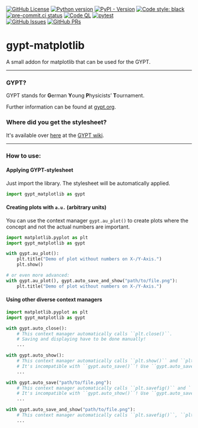 [![GitHub License](https://img.shields.io/github/license/AlbertUnruh/gypt-matplotlib)](https://github.com/AlbertUnruh/gypt-matplotlib/blob/develop/LICENSE)
[![Python version](https://img.shields.io/badge/dynamic/toml?url=https%3A%2F%2Fraw.githubusercontent.com%2FAlbertUnruh%2Fgypt-matplotlib%2Frefs%2Fheads%2Fdevelop%2Fpyproject.toml&query=%24.project.requires-python&label=Python)](https://python.org)
[![PyPI - Version](https://img.shields.io/pypi/v/gypt_matplotlib?label=PyPi)](https://pypi.org/project/gypt_matplotlib/)
[![Code style: black](https://img.shields.io/badge/code%20style-black-000000.svg)](https://github.com/psf/black)
</br>
[![pre-commit.ci status](https://results.pre-commit.ci/badge/github/AlbertUnruh/gypt-matplotlib/develop.svg)](https://results.pre-commit.ci/latest/github/AlbertUnruh/gypt-matplotlib/develop)
[![Code QL](https://img.shields.io/github/actions/workflow/status/AlbertUnruh/gypt-matplotlib/.github%2Fworkflows%2Fcodeql.yml?branch=develop&logo=github&label=CodeQL)](https://github.com/AlbertUnruh/gypt-matplotlib/actions/workflows/codeql.yml)
[![pytest](https://img.shields.io/github/actions/workflow/status/AlbertUnruh/gypt-matplotlib/.github%2Fworkflows%2Fpytest.yml?branch=develop&logo=github&label=pytest)](https://github.com/AlbertUnruh/gypt-matplotlib/actions/workflows/pytest.yml)
</br>
[![GitHub Issues](https://img.shields.io/github/issues-raw/AlbertUnruh/gypt-matplotlib)](https://github.com/AlbertUnruh/gypt-matplotlib/issues)
[![GitHub PRs](https://img.shields.io/github/issues-pr-raw/AlbertUnruh/gypt-matplotlib)](https://github.com/AlbertUnruh/gypt-matplotlib/pulls)


# gypt-matplotlib
A small addon for matplotlib that can be used for the GYPT.


---

### GYPT?
GYPT stands for **G**erman **Y**oung **P**hysicists’ **T**ournament.

Further information can be found at [gypt.org][].


### Where did you get the stylesheet?
It's available over [here][stylesheet] at the [GYPT wiki][wiki].


[gypt.org]: https://gypt.org
[wiki]: https://wiki.gypt.org
[stylesheet]: https://wiki.gypt.org/index.php/Python/stylesheet


---

### How to use:

#### Applying GYPT-stylesheet
Just import the library. The stylesheet will be automatically applied.
```python
import gypt_matplotlib as gypt
```

#### Creating plots with ``a.u.`` (arbitrary units)
You can use the context manager ``gypt.au_plot()``
to create plots where the concept and not the actual numbers are important.
```python
import matplotlib.pyplot as plt
import gypt_matplotlib as gypt

with gypt.au_plot():
    plt.title("Demo of plot without numbers on X-/Y-Axis.")
    plt.show()

# or even more advanced:
with gypt.au_plot(), gypt.auto_save_and_show("path/to/file.png"):
    plt.title("Demo of plot without numbers on X-/Y-Axis.")
```

#### Using other diverse context managers
```python
import matplotlib.pyplot as plt
import gypt_matplotlib as gypt

with gypt.auto_close():
    # This context manager automatically calls ``plt.close()``.
    # Saving and displaying have to be done manually!
    ...

with gypt.auto_show():
    # This context manager automatically calls ``plt.show()`` and ``plt.close()``.
    # It's incompatible with ``gypt.auto_save()``! Use ``gypt.auto_save_and_show()`` instead!
    ...

with gypt.auto_save("path/to/file.png"):
    # This context manager automatically calls ``plt.savefig()`` and ``plt.close()``.
    # It's incompatible with ``gypt.auto_show()``! Use ``gypt.auto_save_and_show()`` instead!
    ...

with gypt.auto_save_and_show("path/to/file.png"):
    # This context manager automatically calls ``plt.savefig()``, ``plt.show()`` and ``plt.close()``.
    ...
```

